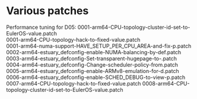 # Various patches

Performance tuning for D05:
0001-arm64-CPU-topology-cluster-id-set-to-EulerOS-value.patch    
0001-arm64-CPU-topology-hack-to-fixed-value.patch                
0001-arm64-numa-support-HAVE_SETUP_PER_CPU_AREA-and-fix-p.patch  
0002-arm64-estuary_defconfig-enable-NUMA-balancing-by-def.patch  
0003-arm64-estuary_defconfig-Set-transparent-hugepage-to-.patch
0004-arm64-estuary_defconfig-Change-scheduler-policy-from.patch
0005-arm64-estuary_defconfig-enable-ARMv8-emulation-for-d.patch
0006-arm64-estuary_defconfig-enable-SCHED_DEBUG-to-view-p.patch
0007-arm64-CPU-topology-hack-to-fixed-value.patch
0008-arm64-CPU-topology-cluster-id-set-to-EulerOS-value.patch

